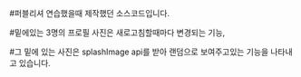 
 
 #퍼블리셔 연습했을때 제작했던 소스코드입니다.
 
 #밑에있는 3명의 프로필 사진은 새로고침할때마다 변경되는 기능,
 
 #그 밑에 있는 사진은 splashImage api를 받아 랜덤으로 보여주고있는 기능을 나타내고 있습니다.
 
   
 
